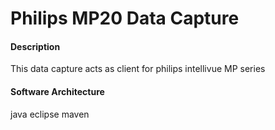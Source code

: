 # Philips MP20 Data Capture

#### Description
This data capture acts as client for philips intellivue MP series

#### Software Architecture
java eclipse maven

